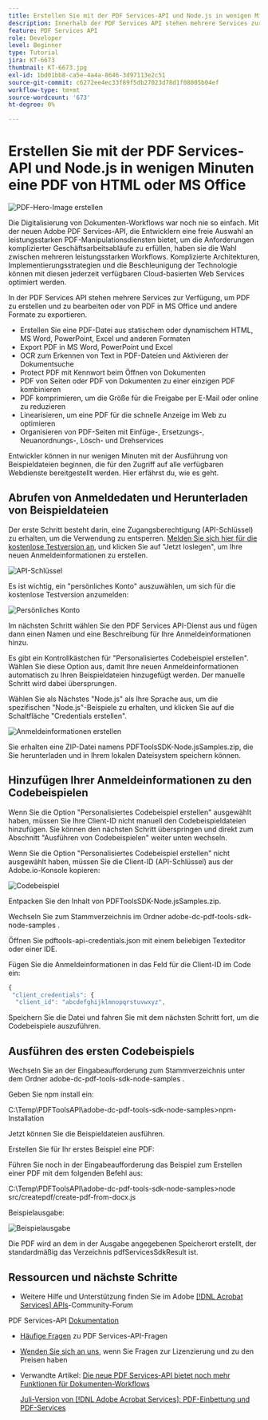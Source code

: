 ```yaml
---
title: Erstellen Sie mit der PDF Services-API und Node.js in wenigen Minuten eine PDF von HTML oder MS Office
description: Innerhalb der PDF Services API stehen mehrere Services zur Verfügung, um PDF zu erstellen und zu bearbeiten oder von PDF in MS Office und andere Formate zu exportieren.
feature: PDF Services API
role: Developer
level: Beginner
type: Tutorial
jira: KT-6673
thumbnail: KT-6673.jpg
exl-id: 1bd01bb8-ca5e-4a4a-8646-3d97113e2c51
source-git-commit: c6272ee4ec33f89f5db27023d78d1f08005b04ef
workflow-type: tm+mt
source-wordcount: '673'
ht-degree: 0%

---
```


# Erstellen Sie mit der PDF Services-API und Node.js in wenigen Minuten eine PDF von HTML oder MS Office

![PDF-Hero-Image erstellen](assets/createpdffromhtml_hero.jpg)

Die Digitalisierung von Dokumenten-Workflows war noch nie so einfach. Mit der neuen Adobe PDF Services-API, die Entwicklern eine freie Auswahl an leistungsstarken PDF-Manipulationsdiensten bietet, um die Anforderungen komplizierter Geschäftsarbeitsabläufe zu erfüllen, haben sie die Wahl zwischen mehreren leistungsstarken Workflows. Komplizierte Architekturen, Implementierungsstrategien und die Beschleunigung der Technologie können mit diesen jederzeit verfügbaren Cloud-basierten Web Services optimiert werden.

In der PDF Services API stehen mehrere Services zur Verfügung, um PDF zu erstellen und zu bearbeiten oder von PDF in MS Office und andere Formate zu exportieren.

* Erstellen Sie eine PDF-Datei aus statischem oder dynamischem HTML, MS Word, PowerPoint, Excel und anderen Formaten
* Export PDF in MS Word, PowerPoint und Excel
* OCR zum Erkennen von Text in PDF-Dateien und Aktivieren der Dokumentsuche
* Protect PDF mit Kennwort beim Öffnen von Dokumenten
* PDF von Seiten oder PDF von Dokumenten zu einer einzigen PDF kombinieren
* PDF komprimieren, um die Größe für die Freigabe per E-Mail oder online zu reduzieren
* Linearisieren, um eine PDF für die schnelle Anzeige im Web zu optimieren
* Organisieren von PDF-Seiten mit Einfüge-, Ersetzungs-, Neuanordnungs-, Lösch- und Drehservices

Entwickler können in nur wenigen Minuten mit der Ausführung von Beispieldateien beginnen, die für den Zugriff auf alle verfügbaren Webdienste bereitgestellt werden. Hier erfährst du, wie es geht.

## Abrufen von Anmeldedaten und Herunterladen von Beispieldateien

Der erste Schritt besteht darin, eine Zugangsberechtigung (API-Schlüssel) zu erhalten, um die Verwendung zu entsperren. [Melden Sie sich hier für die kostenlose Testversion an](https://www.adobe.com/go/dcsdks_credentials), und klicken Sie auf &quot;Jetzt loslegen&quot;, um Ihre neuen Anmeldeinformationen zu erstellen.

![API-Schlüssel](assets/apikey.png)

Es ist wichtig, ein &quot;persönliches Konto&quot; auszuwählen, um sich für die kostenlose Testversion anzumelden:

![Persönliches Konto](assets/personalaccount.png)

Im nächsten Schritt wählen Sie den PDF Services API-Dienst aus und fügen dann einen Namen und eine Beschreibung für Ihre Anmeldeinformationen hinzu.

Es gibt ein Kontrollkästchen für &quot;Personalisiertes Codebeispiel erstellen&quot;. Wählen Sie diese Option aus, damit Ihre neuen Anmeldeinformationen automatisch zu Ihren Beispieldateien hinzugefügt werden. Der manuelle Schritt wird dabei übersprungen.

Wählen Sie als Nächstes &quot;Node.js&quot; als Ihre Sprache aus, um die spezifischen &quot;Node.js&quot;-Beispiele zu erhalten, und klicken Sie auf die Schaltfläche &quot;Credentials erstellen&quot;.

![Anmeldeinformationen erstellen](assets/createcredentials.png)

Sie erhalten eine ZIP-Datei namens PDFToolsSDK-Node.jsSamples.zip, die Sie herunterladen und in Ihrem lokalen Dateisystem speichern können.

## Hinzufügen Ihrer Anmeldeinformationen zu den Codebeispielen

Wenn Sie die Option &quot;Personalisiertes Codebeispiel erstellen&quot; ausgewählt haben, müssen Sie Ihre Client-ID nicht manuell den Codebeispieldateien hinzufügen. Sie können den nächsten Schritt überspringen und direkt zum Abschnitt &quot;Ausführen von Codebeispielen&quot; weiter unten wechseln.

Wenn Sie die Option &quot;Personalisiertes Codebeispiel erstellen&quot; nicht ausgewählt haben, müssen Sie die Client-ID (API-Schlüssel) aus der Adobe.io-Konsole kopieren:

![Codebeispiel](assets/codesample.png)

Entpacken Sie den Inhalt von PDFToolsSDK-Node.jsSamples.zip.

Wechseln Sie zum Stammverzeichnis im Ordner adobe-dc-pdf-tools-sdk-node-samples .

Öffnen Sie pdftools-api-credentials.json mit einem beliebigen Texteditor oder einer IDE.

Fügen Sie die Anmeldeinformationen in das Feld für die Client-ID im Code ein:

```javascript
{
 "client_credentials": {
  "client_id": "abcdefghijklmnopqrstuvwxyz",
```

Speichern Sie die Datei und fahren Sie mit dem nächsten Schritt fort, um die Codebeispiele auszuführen.

## Ausführen des ersten Codebeispiels

Wechseln Sie an der Eingabeaufforderung zum Stammverzeichnis unter dem Ordner adobe-dc-pdf-tools-sdk-node-samples .

Geben Sie npm install ein:

C:\Temp\PDFToolsAPI\adobe-dc-pdf-tools-sdk-node-samples>npm-Installation

Jetzt können Sie die Beispieldateien ausführen.

Erstellen Sie für Ihr erstes Beispiel eine PDF:

Führen Sie noch in der Eingabeaufforderung das Beispiel zum Erstellen einer PDF mit dem folgenden Befehl aus:

C:\Temp\PDFToolsAPI\adobe-dc-pdf-tools-sdk-node-samples>node src/createpdf/create-pdf-from-docx.js

Beispielausgabe:

![Beispielausgabe ](assets/exampleoutput.png)

Die PDF wird an dem in der Ausgabe angegebenen Speicherort erstellt, der standardmäßig das Verzeichnis pdfServicesSdkResult ist.

## Ressourcen und nächste Schritte

* Weitere Hilfe und Unterstützung finden Sie im Adobe [[!DNL Acrobat Services] APIs](https://community.adobe.com/t5/document-cloud-sdk/bd-p/Document-Cloud-SDK?page=1&amp;sort=latest_replies&amp;filter=all)-Community-Forum

PDF Services-API [Dokumentation](https://www.adobe.com/go/pdftoolsapi_doc)

* [Häufige Fragen](https://community.adobe.com/t5/contentarchivals/contentarchivedpage/message-uid/10726197) zu PDF Services-API-Fragen

* [Wenden Sie sich an uns](https://www.adobe.com/go/pdftoolsapi_requestform), wenn Sie Fragen zur Lizenzierung und zu den Preisen haben

* Verwandte Artikel:
  [Die neue PDF Services-API bietet noch mehr Funktionen für Dokumenten-Workflows](https://community.adobe.com/t5/acrobat-services-api-discussions/new-pdf-tools-api-brings-more-capabilities-for-document-services/m-p/11294170)

  [Juli-Version von  [!DNL Adobe Acrobat Services]: PDF-Einbettung und PDF-Services](https://medium.com/adobetech/july-release-of-adobe-document-services-pdf-embed-and-pdf-tools-17211bf7776d)
